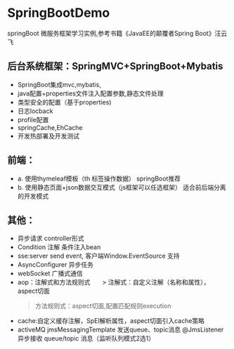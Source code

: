 
# SpringBootDemo
  springBoot 微服务框架学习实例,参考书籍《JavaEE的颠覆者Spring Boot》汪云飞

## 后台系统框架：SpringMVC+SpringBoot+Mybatis
   + SpringBoot集成mvc,mybatis,
   + java配置+properties文件注入配置参数,静态文件处理
   + 类型安全的配置（基于properties)
   + 日志locback
   + profile配置
   + springCache,EhCache
   + 开发热部署及开发测试

## 前端：
   + a. 使用thymeleaf模板（th 标签操作数据） springBoot推荐
   + b. 使用静态页面+json数据交互模式（js框架可以任选框架） 适合前后端分离的开发模式

## 其他：
   + 异步请求 controller形式
   + Condition 注解 条件注入bean
   + sse:server send event, 客户端Window.EventSource 支持
   + AsyncConfigurer 异步任务
   + webSocket 广播式通信
   + aop：注解式和方法规则式
       > 注解式：自定义注解（名称和属性），aspect切面
       > 方法规则式：aspect切面,配置匹配规则execution
   + cache:自定义缓存注解，SpEl解析属性，aspect切面引入cache策略
   + activeMQ
       jmsMessagingTemplate 发送queue、topic消息
       @JmsListener 异步接收 queue/topic 消息（监听队列模式2选1）
